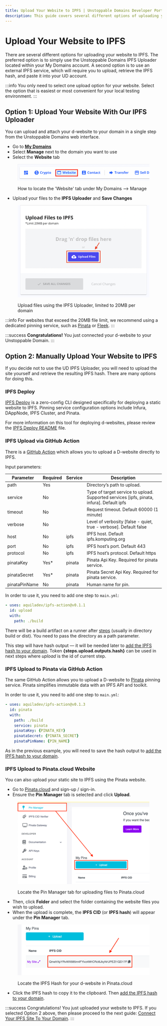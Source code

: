 ```yaml
---
title: Upload Your Website to IPFS | Unstoppable Domains Developer Portal
description: This guide covers several different options of uploading your website to IPFS.
---
```


# Upload Your Website to IPFS

There are several different options for uploading your website to IPFS. The preferred option is to simply use the Unstoppable Domains IPFS Uploader located within your My Domains account. A second option is to use an external IPFS service, which will require you to upload, retrieve the IPFS hash, and paste it into your UD account.

:::info
You only need to select one upload option for your website. Select the option that is easiest or most convenient for your local testing environment.
:::

## Option 1: Upload Your Website With Our IPFS Uploader

You can upload and attach your d-website to your domain in a single step from the Unstoppable Domains web interface.

* Go to [**My Domains**](https://unstoppabledomains.com/domains)
* Select **Manage** next to the domain you want to use
* Select the **Website** tab

<figure>

![How to locate the 'Website' tab under My Domains --> Manage](/images/website-tab-manage-domains.png '#width=60%;')

<figcaption>How to locate the 'Website' tab under My Domains --> Manage</figcaption>
</figure>

* Upload your files to the **IPFS Uploader** and **Save Changes**

<figure>

![Upload files using the IPFS Uploader, limited to 20MB per domain](/images/ipfs-file-uploader.png '#width=60%;')

<figcaption>Upload files using the IPFS Uploader, limited to 20MB per domain</figcaption>
</figure>

:::info
For websites that exceed the 20MB file limit, we recommend using a dedicated pinning service, such as [Pinata](https://pinata.cloud) or [Fleek](https://fleek.co).
:::

:::success
**Congratulations!** You just connected your d-website to your Unstoppable Domain.
:::

## Option 2: Manually Upload Your Website to IPFS

If you decide not to use the UD IPFS Uploader, you will need to upload the site yourself and retrieve the resulting IPFS hash. There are many options for doing this.

### IPFS Deploy

[IPFS Deploy](https://github.com/ipfs-shipyard/ipfs-deploy) is a zero-config CLI designed specifically for deploying a static website to IPFS. Pinning service configuration options include Infura, DAppNode, IPFS Cluster, and Pinata.

For more information on this tool for deploying d-websites, please review the [IPFS Deploy README](https://github.com/ipfs-shipyard/ipfs-deploy#readme) file.

### IPFS Upload via GitHub Action

There is a [GitHub Action](https://github.com/marketplace/actions/upload-to-ipfs) which allows you to upload a D-website directly to IPFS.

Input parameters:

| Parameter     | Required | Service | Description                                                                                |
| ------------- | -------- | ------- | ------------------------------------------------------------------------------------------ |
| path          | Yes      |         | Directory’s path to upload.                                                                |
| service       | No       |         | Type of target service to upload. Supported services \[ipfs, pinata, infura]. Default ipfs |
| timeout       | No       |         | Request timeout. Default 60000 (1 minute)                                                  |
| verbose       | No       |         | Level of verbosity \[false - quiet, true - verbose]. Default false                         |
| host          | No       | ipfs    | IPFS host. Default ipfs.komputing.org                                                      |
| port          | No       | ipfs    | IPFS host’s port. Default 443                                                              |
| protocol      | No       | ipfs    | IPFS host’s protocol. Default https                                                        |
| pinataKey     | Yes\*    | pinata  | Pinata Api Key. Required for pinata service.                                               |
| pinataSecret  | Yes\*    | pinata  | Pinata Secret Api Key. Required for pinata service.                                        |
| pinataPinName | No       | pinata  | Human name for pin.                                                                        |

In order to use it, you need to add one step to `main.yml`:

```yaml
- uses: aquiladev/ipfs-action@v0.1.1
  id: upload
  with:
    path: ./build
```

There will be a build artifact on a runner after [steps](https://dapps-delivery-guide.readthedocs.io/en/latest/delivery/github-actions.html#step-1-create-pipeline) (usually in directory build or dist). You need to pass the directory as a path parameter.

This step will have hash output — it will be needed later to [add the IPFS hash to your domain](connect-ipfs.md). Token **{steps.upload.outputs.hash}** can be used in next steps where _upload_ is the id of current step.

### IPFS Upload to Pinata via GitHub Action

The same GitHub Action allows you to upload a D-website to [Pinata](https://pinata.cloud) pinning service. Pinata simplifies immutable data with an IPFS API and toolkit.

In order to use it, you need to add one step to `main.yml`:

```yaml
- uses: aquiladev/ipfs-action@v0.1.3
  id: pinata
  with:
    path: ./build
    service: pinata
    pinataKey: {PINATA_KEY}
    pinataSecret: {PINATA_SECRET}
    pinataPinName: {PIN_NAME}
```

As in the previous example, you will need to save the hash output to [add the IPFS hash to your domain](connect-ipfs.md).

### IPFS Upload to Pinata.cloud Website

You can also upload your static site to IPFS using the Pinata website.

* Go to [Pinata.cloud](https://pinata.cloud) and sign-up / sign-in.
* Ensure the **Pin Manager** tab is selected and click **Upload**.

<figure>

![Locate the Pin Manager tab for uploading files to Pinata.cloud](/images/pin-manager-pinata.png '#width=60%;')

<figcaption>Locate the Pin Manager tab for uploading files to Pinata.cloud</figcaption>
</figure>

* Then, click **Folder** and select the folder containing the website files you wish to upload.
* When the upload is complete, the **IPFS CID** (or **IPFS hash**) will appear under the **Pin Manager** tab.

<figure>

![Locate the IPFS Hash for your d-website in Pinata.cloud](/images/ipfs-hash-pinata-web-interface.png '#width=60%;')

<figcaption>Locate the IPFS Hash for your d-website in Pinata.cloud</figcaption>
</figure>

* Click the IPFS hash to copy it to the clipboard. Then [add the IPFS hash to your domain](connect-ipfs.md).

:::success Congratulations!
You just uploaded your website to IPFS. If you selected Option 2 above, then please proceed to the next guide: [Connect Your IPFS Site To Your Domain](connect-ipfs.md).
:::
